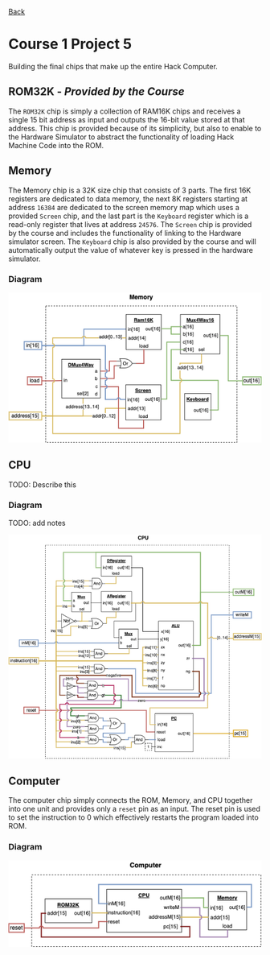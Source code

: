 [Back](../README.md)

# Course 1 Project 5

Building the final chips that make up the entire Hack Computer.

## ROM32K - **_Provided by the Course_**

The `ROM32K` chip is simply a collection of RAM16K chips and receives a single 15 bit address as input and outputs the 16-bit value stored at that address. This chip is provided because of its simplicity, but also to enable to the Hardware Simulator to abstract the functionality of loading Hack Machine Code into the ROM.

## Memory

The Memory chip is a 32K size chip that consists of 3 parts. The first 16K registers are dedicated to data memory, the next 8K registers starting at address `16384` are dedicated to the screen memory map which uses a provided `Screen` chip, and the last part is the `Keyboard` register which is a read-only register that lives at address `24576`. The `Screen` chip is provided by the course and includes the functionality of linking to the Hardware simulator screen. The `Keyboard` chip is also provided by the course and will automatically output the value of whatever key is pressed in the hardware simulator.

### Diagram

![Memory Gate](./diagrams/memory.png)

## CPU

TODO: Describe this

### Diagram

TODO: add notes

![CPU](./diagrams/cpu.png)

## Computer

The computer chip simply connects the ROM, Memory, and CPU together into one unit and provides only a `reset` pin as an input. The reset pin is used to set the instruction to 0 which effectively restarts the program loaded into ROM.

### Diagram

![Computer Gate](./diagrams/computer.png)